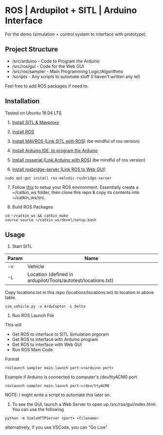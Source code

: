 # ROS | Ardupilot + SITL | Arduino Interface

For the demo (simulation + control system to interface with prototype).

## Project Structure

- /src/arduino - Code to Program the Arduino
- /src/ros/gui - Code for the Web GUI
- /src/ros/sampler - Main Programming Logic/Algorithms
- /scripts - Any scripts to automate stuff (I haven't written any lel)

Feel free to add ROS packages if need to.

## Installation

Tested on Ubuntu 18.04 LTS

1. [Install SITL & Mavproxy](https://ardupilot.org/dev/docs/sitl-simulator-software-in-the-loop.html#sitl-simulator-software-in-the-loop)

2. [Install ROS](http://wiki.ros.org/melodic/Installation/Ubuntu)

3. [Install MAVROS (Link SITL with ROS)](https://github.com/mavlink/mavros/blob/master/mavros/README.md#installation) (be mindful of ros version)

4. [Install Arduino IDE, to program the Arduino](https://www.arduino.cc/en/main/software)

5. [Install rosserial (Link Arduino with ROS)](http://wiki.ros.org/rosserial_arduino/Tutorials/Arduino%20IDE%20Setup) (be mindful of ros version)

6. [Install rosbridge-server (Link ROS to Web GUI)](http://wiki.ros.org/roslibjs/Tutorials/BasicRosFunctionality)

```shell
sudo apt-get install ros-melodic-rosbridge-server
```

7. Follow [this](http://wiki.ros.org/ROS/Tutorials/InstallingandConfiguringROSEnvironment) to setup your ROS environment. Essentially create a ~/catkin_ws folder, then clone this repo & copy its contents into ~/catkin_ws/src.

8. Build ROS Packages

```shell
cd ~/catkin_ws && catkin_make
source source ~/catkin_ws/devel/setup.bash
```

## Usage

1. Start SITL

| Param | Name                                                         |
| ----- | ------------------------------------------------------------ |
| -v    | Vehicle                                                      |
| -L    | Location (defined in ardupilot/Tools/autotest/locations.txt) |

Copy locations.txt in this repo (locations/locations.txt) to location in above table.

```shell
sim_vehicle.py -v ArduCopter -L Delta
```

1. Run ROS Launch File

This will

- Get ROS to interface to SITL Simulation prgoram
- Get ROS to interface with Arduino program
- Get ROS to interface with Web GUI
- Run ROS Main Code

Format

```shell
roslaunch sampler main.launch port:=<arduino port>
```

Example if Arduino is connected to computer's /dev/ttyACM0 port

```shell
roslaunch sampler main.launch port:=/dev/ttyACM0
```

NOTE: I might write a script to automate this later on.

1. To see the GUI, launch a Web Server to open up /src/ros/gui/index.html. You can use the following

```
python -m SimleHTTPServer <port> <filename>
```

alternatively, if you use VSCode, you can "Go Live"
